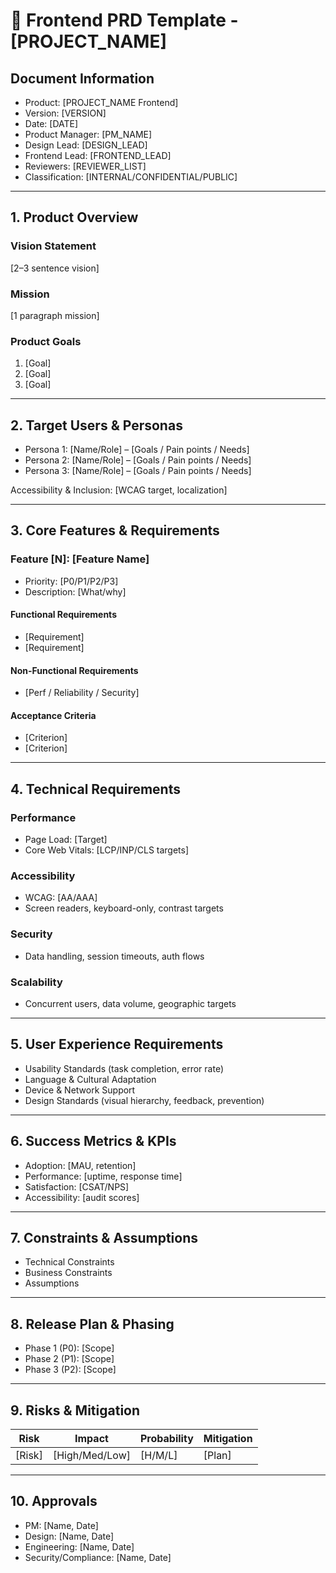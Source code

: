 # 📑 Frontend PRD Template - [PROJECT_NAME]

## Document Information
- Product: [PROJECT_NAME Frontend]
- Version: [VERSION]
- Date: [DATE]
- Product Manager: [PM_NAME]
- Design Lead: [DESIGN_LEAD]
- Frontend Lead: [FRONTEND_LEAD]
- Reviewers: [REVIEWER_LIST]
- Classification: [INTERNAL/CONFIDENTIAL/PUBLIC]

---

## 1. Product Overview
### Vision Statement
[2–3 sentence vision]

### Mission
[1 paragraph mission]

### Product Goals
1. [Goal]
2. [Goal]
3. [Goal]

---

## 2. Target Users & Personas
- Persona 1: [Name/Role] – [Goals / Pain points / Needs]
- Persona 2: [Name/Role] – [Goals / Pain points / Needs]
- Persona 3: [Name/Role] – [Goals / Pain points / Needs]

Accessibility & Inclusion: [WCAG target, localization]

---

## 3. Core Features & Requirements

### Feature [N]: [Feature Name]
- Priority: [P0/P1/P2/P3]
- Description: [What/why]

#### Functional Requirements
- [Requirement]
- [Requirement]

#### Non-Functional Requirements
- [Perf / Reliability / Security]

#### Acceptance Criteria
- [Criterion]
- [Criterion]

---

## 4. Technical Requirements
### Performance
- Page Load: [Target]
- Core Web Vitals: [LCP/INP/CLS targets]

### Accessibility
- WCAG: [AA/AAA]
- Screen readers, keyboard-only, contrast targets

### Security
- Data handling, session timeouts, auth flows

### Scalability
- Concurrent users, data volume, geographic targets

---

## 5. User Experience Requirements
- Usability Standards (task completion, error rate)
- Language & Cultural Adaptation
- Device & Network Support
- Design Standards (visual hierarchy, feedback, prevention)

---

## 6. Success Metrics & KPIs
- Adoption: [MAU, retention]
- Performance: [uptime, response time]
- Satisfaction: [CSAT/NPS]
- Accessibility: [audit scores]

---

## 7. Constraints & Assumptions
- Technical Constraints
- Business Constraints
- Assumptions

---

## 8. Release Plan & Phasing
- Phase 1 (P0): [Scope]
- Phase 2 (P1): [Scope]
- Phase 3 (P2): [Scope]

---

## 9. Risks & Mitigation
| Risk | Impact | Probability | Mitigation |
|------|--------|-------------|------------|
| [Risk] | [High/Med/Low] | [H/M/L] | [Plan] |

---

## 10. Approvals
- PM: [Name, Date]
- Design: [Name, Date]
- Engineering: [Name, Date]
- Security/Compliance: [Name, Date]
